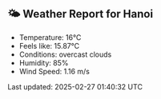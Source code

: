 <!-- WEATHER-START -->
## 🌤 Weather Report for Hanoi

- Temperature: 16°C
- Feels like: 15.87°C
- Conditions: overcast clouds
- Humidity: 85%
- Wind Speed: 1.16 m/s

Last updated: 2025-02-27 01:40:32 UTC
<!-- WEATHER-END -->
